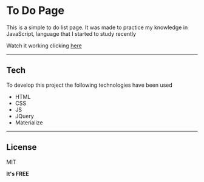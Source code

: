 # To Do Page

This is a simple to do list page. It was made to practice my knowledge in JavaScript, language that I started to study recently

Watch it working clicking [here](https://maxumberto.github.io/ToDo-Page/)

***

## Tech

To develop this project the following technologies have been used

- HTML
- CSS
- JS
- JQuery
- Materialize

***

## License

MIT

**It's FREE**